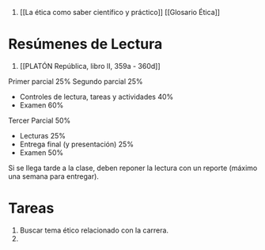 
1. [[La ética como saber científico y práctico]]
[[Glosario Ética]]


# Resúmenes de Lectura
1. [[PLATÓN República, libro II, 359a  - 360d]]

Primer parcial 25%
Segundo parcial 25%

- Controles de lectura, tareas y actividades 40%
- Examen 60%

Tercer Parcial 50%
- Lecturas 25%
- Entrega final (y presentación) 25%
- Examen 50%

Si se llega tarde a la clase, deben reponer la lectura con un reporte (máximo una semana para entregar).


# Tareas
1. Buscar tema ético relacionado con la carrera.
2. 